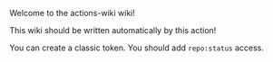 Welcome to the actions-wiki wiki!

This wiki should be written automatically by this action!

You can create a classic token. You should add `repo:status` access.
